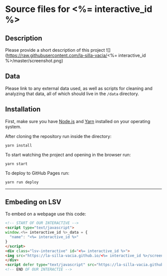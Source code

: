 Source files for <%= interactive_id %>
=====

## Description

Please provide a short description of this project
![](https://raw.githubusercontent.com/la-silla-vacia/<%= interactive_id %>/master/screenshot.png)

## Data
Please link to any external data used, as well as scripts for cleaning and analyzing that data, all of which should live in the `/data` directory.

## Installation
First, make sure you have [Node.js](https://nodejs.org/) and [Yarn](https://yarnpkg.com/en/) installed on your operating system.

After cloning the repository run inside the directory:
```
yarn install
```

To start watching the project and opening in the browser run:
```
yarn start
```

To deploy to GitHub Pages run:
```
yarn run deploy
```

---

## Embeding on LSV
To embed on a webpage use this code:
```html
<!-- START OF OUR INTERACTIVE -->
<script type="text/javascript">
window.<%= interactive_id %>_data = {
  "name": "<%= interactive_id %>"
}
</script>
<div class="lsv-interactive" id="<%= interactive_id %>">
<img src="https://la-silla-vacia.github.io/<%= interactive_id %>/screenshot.png" class="screenshot" style="width:100%;">
</div>
<script defer type="text/javascript" src="https://la-silla-vacia.github.io/<%= interactive_id %>/script.js"></script>
<!-- END OF OUR INTERACTIE -->
```
